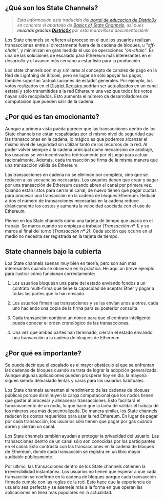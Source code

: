 ## ¿Qué son los State Channels?

>_Esta información esta traducida del [portal de educacion de Distric0x](https://education.district0x.io/) en concreto el apartado de [Basics of State Channels](https://education.district0x.io/general-topics/understanding-ethereum/basics-state-channels/), así pues **muchas gracias [Distric0x](https://district0x.io)** por esta maravillosa documentación!!_

Los State channels se refieren al proceso en el que los usuarios realizan transacciones entre sí directamente fuera de la cadena de bloques, u _"off-chain"_, y minimizan en gran medida el uso de operaciones _"on-chain"_. Es una de las soluciones de escalado para Ethereum más interesantes en el desarrollo y el avance más cercano a estar listo para la producción.

Los state channels son muy similares al concepto de canales de pago en la Red de Lightning de Bitcoin, pero en lugar de sólo apoyar los pagos, también soportan 'actualizaciones de estado' generales. Por ejemplo, los votos realizados en el [District Registry](https://education.district0x.io/district0x-specific-topics/understanding-distict0x/the-district-registry/) podrían ser actualizados en un canal estatal y sólo transmitidos a la red Ethereum una vez que todos los votos hayan sido recopilados. Esto aumenta el número de desarrolladores de computación que pueden salir de la cadena.

## ¿Por qué es tan emocionante?

Aunque a primera vista pueda parecer que las transacciones dentro de los State channels no están respaldadas por el mismo nivel de seguridad que las transacciones en la cadena, lo mágico es que podemos alcanzar el mismo nivel de seguridad sin utilizar tanto de los recursos de la red. Al poder volver siempre a la cadena principal como mecanismo de arbitraje, los usuarios se ven incentivados teóricamente por el juego para actuar racionalmente. Además, cada transacción se firma de la misma manera que una transacción válida de Ethereum.

Las transacciones en cadena no se eliminan por completo, sino que se reducen a las secuencias necesarias. Los usuarios tienen que crear y pagar por una transacción de Ethereum cuando abren el canal por primera vez. Cuando están listos para cerrar el canal, de nuevo tienen que pagar cuotas para procesar una transacción en la cadena de bloques Ethereum. Reducir a dos el número de transacciones necesarias en la cadena reduce drásticamente los costes y aumenta la velocidad asociada con el uso de Ethereum.

Piense en los State channels como una tarjeta de tiempo que usaría en el trabajo. Se marca cuando se empieza a trabajar _(Transacción nº 1)_ y se marca al final del turno _(Transacción nº 2)_. Cada acción que ocurre en el medio no necesita ser registrada en la tarjeta de tiempo.

## State channels bajo la cubierta

Los State channels suenan muy bien en teoría, pero son aún más interesantes cuando se observan en la práctica. He aquí un breve ejemplo para ilustrar cómo funcionan correctamente:

1. Los usuarios bloquean una parte del estado enviando fondos a un contrato multi-firma que tiene la capacidad de aceptar Ether y pagar a todas las partes que lo han enviado.

2. Los usuarios firman las transacciones y se las envían unos a otros, cada uno haciendo una copia de la firma para su posterior consulta.

3. Cada transacción contiene un nonce para que el contrato inteligente pueda conocer el orden cronológico de las transacciones.

4. Una vez que ambas partes han terminado, cierran el estado enviando una transacción a la cadena de bloques de Ethereum.

## ¿Por qué es importante?

Se puede decir que el escalado es el mayor obstáculo al que se enfrentan las cadenas de bloques cuando se trata de lograr la adopción generalizada. Aunque algunas aplicaciones pueden prosperar hoy en día, la mayoría siguen siendo demasiado lentas y caras para los usuarios habituales.

Los State channels aumentan el rendimiento de las cadenas de bloques públicas porque disminuyen la carga computacional que los nodos tienen que gastar al procesar y almacenar transacciones. Esto facilitará el funcionamiento de un nodo, lo que hace que la tarea de validar el trabajo de los mineros sea más descentralizada. De manera similar, los State channels reducen los costos requeridos para usar la red Ethereum. En lugar de pagar por cada transacción, los usuarios sólo tienen que pagar por gas cuando abren y cierran un canal.

Los State channels también ayudan a proteger la privacidad del usuario. Las transacciones dentro de un canal sólo son conocidas por los participantes en el canal. Esto contrasta con las transacciones en la cadena de bloques de Ethereum, donde cada transacción se registra en un libro mayor auditable públicamente.

Por último, las transacciones dentro de los State channels obtienen la irreversibilidad instantánea. Los usuarios no tienen que esperar a que cada transacción se confirme en la cadena de bloques porque cada transacción firmada cumple con las reglas de la red. Esto hace que la experiencia de usuario sea perfecta y se asemeje más a la forma en que operan las aplicaciones en línea más populares en la actualidad.
